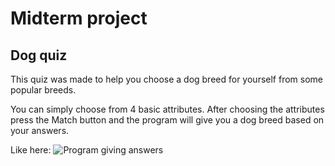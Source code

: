 # Midterm project
## Dog quiz
This quiz was made to help you choose a dog breed for yourself from some popular breeds.

You can simply choose from 4 basic attributes. After choosing the attributes press the Match button and the program will give you a dog breed based on your answers.

Like here:
![Program giving answers](https://github.com/Alexaaaaaaaaaaaaaa/midterm-project/assets/145586366/6948f5d1-d2be-4875-aa4d-098ee1cbe993)
